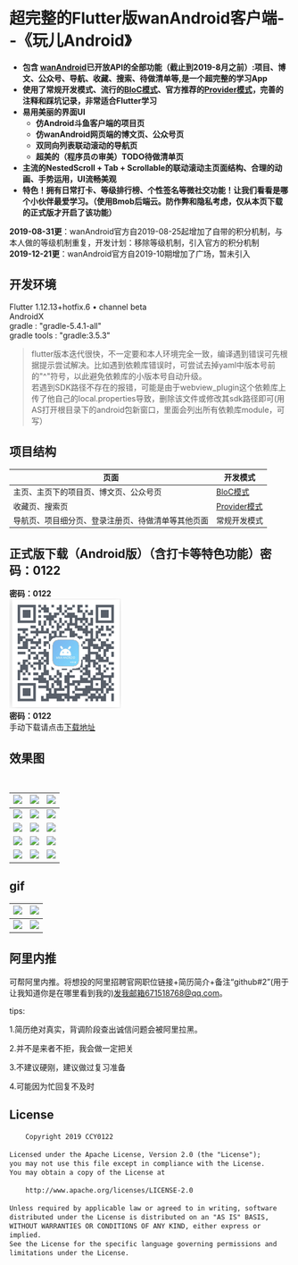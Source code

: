
# 超完整的Flutter版wanAndroid客户端--《玩儿Android》

- **包含 [wanAndroid](https://wanandroid.com/index)已开放API的全部功能（截止到2019-8月之前）:项目、博文、公众号、导航、收藏、搜索、待做清单等,是一个超完整的学习App**
- **使用了常规开发模式、流行的[BloC模式](https://pub.dev/packages/bloc)、官方推荐的[Provider模式](https://pub.dev/packages/provider)，完善的注释和踩坑记录，非常适合Flutter学习**
- **易用美丽的界面UI**
  * **仿Android斗鱼客户端的项目页**
  * **仿wanAndroid网页端的博文页、公众号页**
  * **双同向列表联动滚动的导航页**
  * **超美的（程序员の审美）TODO待做清单页**
- **主流的NestedScroll + Tab + Scrollable的联动滚动主页面结构、合理的动画、手势运用，UI流畅美观**
- **特色！拥有日常打卡、等级排行榜、个性签名等微社交功能！让我们看看是哪个小伙伴最爱学习。（使用Bmob后端云。防作弊和隐私考虑，仅从本页下载的正式版才开启了该功能）**


**2019-08-31更**：wanAndroid官方自2019-08-25起增加了自带的积分机制，与本人做的等级机制重复，开发计划：移除等级机制，引入官方的积分机制<br/>
**2019-12-21更**：wanAndroid官方自2019-10期增加了广场，暂未引入

## 开发环境

Flutter 1.12.13+hotfix.6 • channel beta <br/>
AndroidX <br/>
gradle : "gradle-5.4.1-all" <br/>
gradle tools : "gradle:3.5.3" <br/>

> flutter版本迭代很快，不一定要和本人环境完全一致，编译遇到错误可先根据提示尝试解决。比如遇到依赖库错误时，可尝试去掉yaml中版本号前的"^"符号，以此避免依赖库的小版本号自动升级。<br/>
若遇到SDK路径不存在的报错，可能是由于webview_plugin这个依赖库上传了他自己的local.properties导致，删除该文件或修改其sdk路径即可(用AS打开根目录下的android包新窗口，里面会列出所有依赖库module，可写）


## 项目结构
| 页面 | 开发模式 |
| --- | --- |
| 主页、主页下的项目页、博文页、公众号页| [BloC模式](https://pub.dev/packages/bloc) | 
| 收藏页、搜索页 | [Provider模式](https://pub.dev/packages/provider) |
| 导航页、项目细分页、登录注册页、待做清单等其他页面 | 常规开发模式 |


## 正式版下载（Android版）（含打卡等特色功能）密码：0122
**密码：0122** <br/>
![](https://github.com/CCY0122/WanAndroid_Flutter/blob/master/my_flutter_pic/%E6%89%B9%E6%B3%A8%202019-11-15%20230347.png)<br/>
**密码：0122** <br/>
手动下载请点击[下载地址](https://www.pgyer.com/5WBp)

## 效果图

<br/>


 | ![](my_flutter_pic/Screenshot_2019-08-04-15-18-14-695_ccy.wanandroid.png) | ![](my_flutter_pic/Screenshot_2019-08-04-15-18-11-188_ccy.wanandroid.png) | ![](my_flutter_pic/Screenshot_2019-08-04-14-27-57-381_ccy.wanandroid.png) |
|:----:|:----:|:----:|
| ![](my_flutter_pic/Screenshot_2019-08-04-14-28-29-136_ccy.wanandroid.png) | ![](my_flutter_pic/Screenshot_2019-08-02-23-40-22-673_ccy.wanandroid.png) | ![](my_flutter_pic/Screenshot_2019-08-04-14-29-40-030_ccy.wanandroid.png) |
| ![](my_flutter_pic/Screenshot_2019-08-04-14-30-39-961_ccy.wanandroid.png) | ![](my_flutter_pic/Screenshot_2019-08-04-14-32-24-047_ccy.wanandroid.png) | ![](my_flutter_pic/Screenshot_2019-08-04-14-33-25-691_ccy.wanandroid.png) |
| ![](my_flutter_pic/WechatIMG60.jpeg) | ![](my_flutter_pic/Screenshot_2019-08-04-14-36-08-148_ccy.wanandroid.png) | ![](my_flutter_pic/Screenshot_2019-08-04-14-36-22-723_ccy.wanandroid.png) |
| ![](my_flutter_pic/Screenshot_2019-08-04-14-37-25-765_ccy.wanandroid.png) | ![](my_flutter_pic/Screenshot_2019-08-04-14-38-46-569_ccy.wanandroid.png) | ![](my_flutter_pic/Screenshot_2019-08-04-14-43-57-401_ccy.wanandroid.png) | 

## gif

| ![](my_flutter_pic/1564901753666.gif) | ![](my_flutter_pic/1564901639263.gif) | 
|:----:|:----:|
| ![](my_flutter_pic/1564901729000.gif) | ![](my_flutter_pic/1564901692361.gif) |

## 阿里内推
可帮阿里内推。将想投的阿里招聘官网职位链接+简历简介+备注“github#2”(用于让我知道你是在哪里看到我的)发我邮箱671518768@qq.com。

tips:

1.简历绝对真实，背调阶段查出诚信问题会被阿里拉黑。

2.并不是来者不拒，我会做一定把关

3.不建议硬刚，建议做过复习准备

4.可能因为忙回复不及时



## License

        Copyright 2019 CCY0122

    Licensed under the Apache License, Version 2.0 (the "License");
    you may not use this file except in compliance with the License.
    You may obtain a copy of the License at

        http://www.apache.org/licenses/LICENSE-2.0

    Unless required by applicable law or agreed to in writing, software
    distributed under the License is distributed on an "AS IS" BASIS,
    WITHOUT WARRANTIES OR CONDITIONS OF ANY KIND, either express or implied.
    See the License for the specific language governing permissions and
    limitations under the License.
